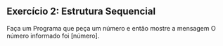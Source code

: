 ## Exercício 2: Estrutura Sequencial
Faça um Programa que peça um número e então mostre a mensagem O número informado foi [número].

